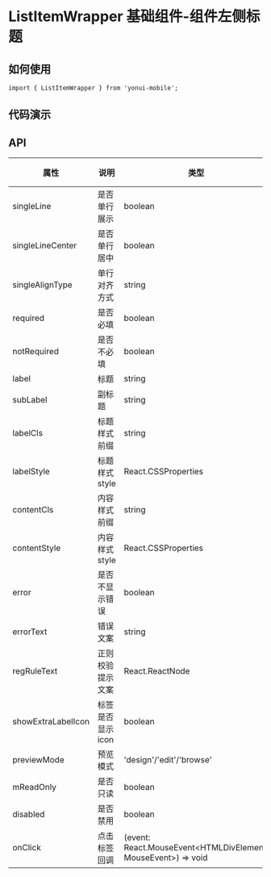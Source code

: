 # ListItemWrapper 基础组件-组件左侧标题
## 如何使用

```
import { ListItemWrapper } from 'yonui-mobile';

```

## 代码演示


## API

属性 | 说明 | 类型 | 默认值 | 必选
----|-----|------|------|------
singleLine | 是否单行展示 | boolean | false | false
singleLineCenter | 是否单行居中 | boolean | false | false
singleAlignType | 单行对齐方式 | string | 无 | false
required | 是否必填 | boolean | false | false
notRequired | 是否不必填 | boolean | true | false
label | 标题 | string | '' | false
subLabel | 副标题 | string | '' | false
labelCls | 标题样式前缀 | string | 无 | false
labelStyle | 标题样式style | React.CSSProperties | 无 | false
contentCls | 内容样式前缀 | string | 无 | false
contentStyle | 内容样式style | React.CSSProperties | 无 | false
error | 是否不显示错误 | boolean | false | false
errorText | 错误文案 | string | 无 | false
regRuleText | 正则校验提示文案 | React.ReactNode | 无 | false
showExtraLabelIcon | 标签是否显示icon | boolean | false | false
previewMode | 预览模式 | 'design'/'edit'/'browse' | 无 | false
mReadOnly | 是否只读 | boolean | false | false
disabled | 是否禁用 | boolean | false | false
onClick | 点击标签回调 | (event: React.MouseEvent<HTMLDivElement, MouseEvent>) => void | 无 | false
